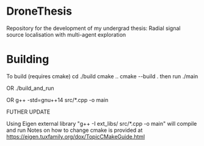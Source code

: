 # DroneThesis
Repository for the development of my undergrad thesis: Radial signal source localisation with multi-agent exploration 

# Building
To build (requires cmake)
cd ./build
cmake ..
cmake --build .
then run ./main


OR ./build_and_run

OR g++ -std=gnu++14 src/*.cpp -o main 


FUTHER UPDATE

Using Eigen external library
"g++ -I ext_libs/ src/*.cpp -o main" will compile and run
Notes on how to change cmake is provided at https://eigen.tuxfamily.org/dox/TopicCMakeGuide.html 

